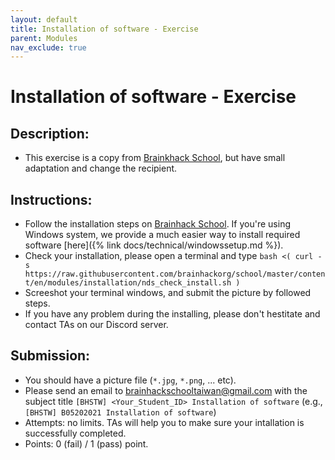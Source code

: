 ```yaml
---
layout: default
title: Installation of software - Exercise
parent: Modules
nav_exclude: true
---
```


# Installation of software - Exercise

## Description:

- This exercise is a copy from [Brainkhack School](https://school-brainhack.github.io/modules/installation/), but have small adaptation and change the recipient.

## Instructions:

- Follow the installation steps on [Brainhack School](https://school-brainhack.github.io/modules/installation/). If you're using Windows system, we provide a much easier way to install required software [here]({% link docs/technical/windowssetup.md %}).
- Check your installation, please open a terminal and type `bash <( curl -s https://raw.githubusercontent.com/brainhackorg/school/master/content/en/modules/installation/nds_check_install.sh )`
- Screeshot your terminal windows, and submit the picture by followed steps.
- If you have any problem during the installing, please don't hestitate and contact TAs on our Discord server. 

## Submission:

- You should have a picture file (`*.jpg`, `*.png`, ... etc).
- Please send an email to brainhackschooltaiwan@gmail.com with the subject title `[BHSTW] <Your_Student_ID> Installation of software` (e.g., `[BHSTW] B05202021 Installation of software`) 
- Attempts: no limits. TAs will help you to make sure your intallation is successfully completed.
- Points: 0 (fail) / 1 (pass) point.